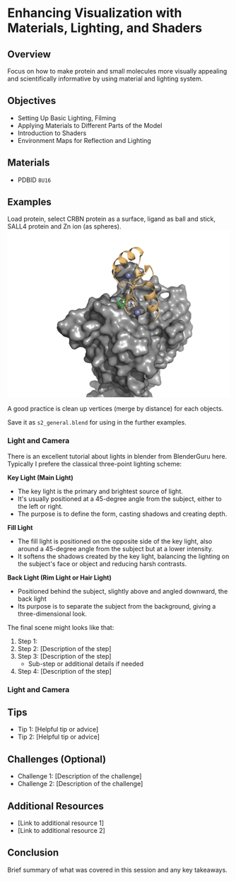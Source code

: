 # Enhancing Visualization with Materials, Lighting, and Shaders

## Overview
Focus on how to make protein and small molecules more visually appealing and scientifically informative by using material and lighting system.

## Objectives
- Setting Up Basic Lighting, Filming
- Applying Materials to Different Parts of the Model
- Introduction to Shaders
- Environment Maps for Reflection and Lighting

## Materials
- PDBID `8U16`


## Examples

Load protein, select CRBN protein as a surface, ligand as ball and stick, SALL4 protein and Zn ion (as spheres).
![alt text](image.png)

A good practice is clean up vertices (merge by distance) for each objects.

Save it as `s2_general.blend` for using in the further examples.




### Light and Camera 
There is an excellent tutorial about lights in blender from BlenderGuru here.
Typically I prefere the classical three-point lighting scheme:

**Key Light (Main Light)**
- The key light is the primary and brightest source of light.
- It's usually positioned at a 45-degree angle from the subject, either to the left or right.
- The purpose is to define the form, casting shadows and creating depth.

**Fill Light**
- The fill light is positioned on the opposite side of the key light, also around a 45-degree angle from the subject but at a lower intensity.
- It softens the shadows created by the key light, balancing the lighting on the subject's face or object and reducing harsh contrasts.

**Back Light (Rim Light or Hair Light)**
- Positioned behind the subject, slightly above and angled downward, the back light
- Its purpose is to separate the subject from the background, giving a three-dimensional look.


The final scene might looks like that:


1. Step 1: 
2. Step 2: [Description of the step]
3. Step 3: [Description of the step]
   - Sub-step or additional details if needed
4. Step 4: [Description of the step]

### Light and Camera 

## Tips
- Tip 1: [Helpful tip or advice]
- Tip 2: [Helpful tip or advice]

## Challenges (Optional)
- Challenge 1: [Description of the challenge]
- Challenge 2: [Description of the challenge]

## Additional Resources
- [Link to additional resource 1]
- [Link to additional resource 2]

## Conclusion
Brief summary of what was covered in this session and any key takeaways.
